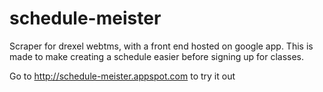 # schedule-meister
Scraper for drexel webtms, with a front end hosted on google app. This is made to make creating a schedule easier before signing up for classes.

Go to http://schedule-meister.appspot.com to try it out
